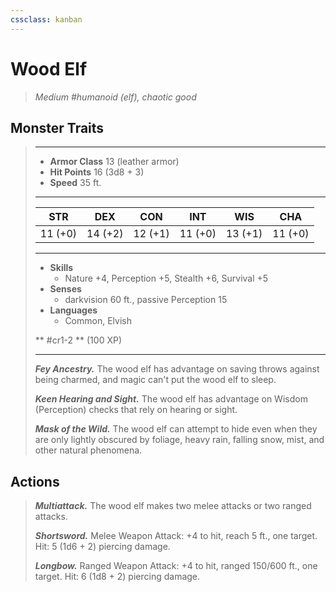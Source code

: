 ```yaml
---
cssclass: kanban
---
```


# Wood Elf
>*Medium #humanoid (elf), chaotic good*
## Monster Traits
>___
>- **Armor Class** 13 (leather armor)
>- **Hit Points** 16 (3d8 + 3)
>- **Speed** 35 ft. 
>___
>|STR|DEX|CON|INT|WIS|CHA|
>|:---:|:---:|:---:|:---:|:---:|:---:|
>|11 (+0)|14 (+2)|12 (+1)|11 (+0)|13 (+1)|11 (+0)|
>___
>- **Skills**
>	 - Nature +4, Perception +5, Stealth +6, Survival +5
>- **Senses**
>	 - darkvision 60 ft., passive Perception 15
>- **Languages**
>	 - Common, Elvish
>
> ** #cr1-2 ** (100 XP)
>___
>***Fey Ancestry.*** The wood elf has advantage on saving throws against being charmed, and magic can't put the wood elf to sleep.  
>
>***Keen Hearing and Sight.*** The wood elf has advantage on Wisdom (Perception) checks that rely on hearing or sight.  
>
>***Mask of the Wild.*** The wood elf can attempt to hide even when they are only lightly obscured by foliage, heavy rain, falling snow, mist, and other natural phenomena.  
>
## Actions
>***Multiattack.*** The wood elf makes two melee attacks or two ranged attacks.  
>
>***Shortsword.*** Melee Weapon Attack: +4 to hit, reach 5 ft., one target. Hit: 5 (1d6 + 2) piercing damage.  
>
>***Longbow.*** Ranged Weapon Attack: +4 to hit, ranged 150/600 ft., one target. Hit: 6 (1d8 + 2) piercing damage.